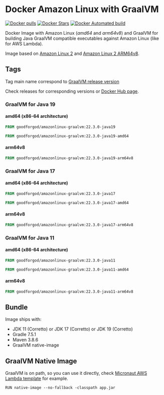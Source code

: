 # Docker Amazon Linux with GraalVM

[![Docker pulls](https://img.shields.io/docker/pulls/goodforgod/amazonlinux-graalvm.svg)](https://registry.hub.docker.com/v2/repositories/goodforgod/amazonlinux-graalvm/)
[![Docker Stars](https://img.shields.io/docker/stars/goodforgod/amazonlinux-graalvm.svg)](https://registry.hub.docker.com/v2/repositories/goodforgod/amazonlinux-graalvm/)
[![Docker Automated build](https://img.shields.io/docker/automated/goodforgod/amazonlinux-graalvm.svg?maxAge=31536000)](https://registry.hub.docker.com/v2/repositories/goodforgod/amazonlinux-graalvm/)

Docker Image with Amazon Linux (*amd64* and *arm64v8*) and GraalVM for building Java GraalVM compatible executables against Amazon Linux (like for AWS Lambda).

Image based on [Amazon Linux 2](https://hub.docker.com/_/amazonlinux/) and [Amazon Linux 2 ARM64v8](https://hub.docker.com/r/arm64v8/amazonlinux).

## Tags

Tag main name correspond to [GraalVM release version](https://github.com/graalvm/graalvm-ce-builds)

Check releases for corresponding versions or [Docker Hub page](https://hub.docker.com/repository/docker/goodforgod/amazonlinux-graalvm/tags?page=1&ordering=last_updated).

### GraalVM for Java 19

#### amd64 (x86-64 architecture)
```dockerfile
FROM goodforgod/amazonlinux-graalvm:22.3.0-java19
```

```dockerfile
FROM goodforgod/amazonlinux-graalvm:22.3.0-java19-amd64
```

#### arm64v8
```dockerfile
FROM goodforgod/amazonlinux-graalvm:22.3.0-java19-arm64v8
```

### GraalVM for Java 17

#### amd64 (x86-64 architecture)
```dockerfile
FROM goodforgod/amazonlinux-graalvm:22.3.0-java17
```

```dockerfile
FROM goodforgod/amazonlinux-graalvm:22.3.0-java17-amd64
```

#### arm64v8
```dockerfile
FROM goodforgod/amazonlinux-graalvm:22.3.0-java17-arm64v8
```

### GraalVM for Java 11

#### amd64 (x86-64 architecture)
```dockerfile
FROM goodforgod/amazonlinux-graalvm:22.3.0-java11
```

```dockerfile
FROM goodforgod/amazonlinux-graalvm:22.3.0-java11-amd64
```

#### arm64v8  
```dockerfile
FROM goodforgod/amazonlinux-graalvm:22.3.0-java11-arm64v8
```

## Bundle

Image ships with:
- JDK 11 (Corretto) or JDK 17 (Corretto) or JDK 19 (Corretto)
- Gradle 7.5.1
- Maven 3.8.6
- GraalVM native-image

## GraalVM Native Image

GraalVM is on path, so you can use it directly, check [Micronaut AWS Lambda template](https://github.com/GoodforGod/micronaut-awslambda-function-template/blob/master/Dockerfile) for example.

```shell
RUN native-image --no-fallback -classpath app.jar
```
